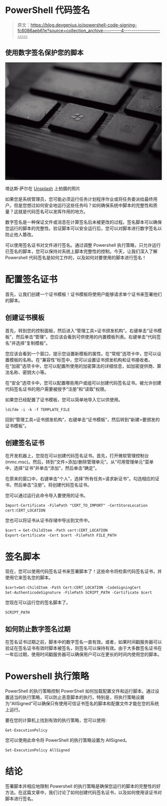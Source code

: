 # PowerShell 代码签名

> 原文：<https://blog.devgenius.io/powershell-code-signing-fc6086aeb61e?source=collection_archive---------4----------------------->

## 使用数字签名保护您的脚本

![](img/3b2eb967f69f4f86f47914057d9132c0.png)

塔达斯·萨尔在 [Unsplash](https://unsplash.com?utm_source=medium&utm_medium=referral) 上拍摄的照片

如果您是系统管理员，您可能必须运行任务计划程序作业或将任务委派给最终用户。但是您想过如何安全地运行这些任务吗？如何确保系统中脚本的完整性和质量？这就是代码签名可以发挥作用的地方。

数字签名是一种保证文件或消息在计算签名后未被更改的过程。签名脚本可以确保您运行的脚本的完整性。验证脚本可以安全运行后，您可以对脚本进行数字签名以防止他人篡改。

可以使用签名证书对文件进行签名。通过调整 Powershell 执行策略，只允许运行已签名的脚本，您可以保持对系统上脚本完整性的控制。今天，让我们深入了解 Powershell 代码签名是如何工作的，以及如何对要使用的脚本进行签名！

# 配置签名证书

首先，让我们创建一个证书模板！证书模板将使用户能够请求单个证书来签署他们的脚本。

## 创建证书模板

首先，转到您的控制面板，然后进入“管理工具>证书颁发机构”。右键单击“证书模板”，然后单击“管理”。您应该会看到可供使用的内置模板列表。右键单击“代码签名”并选择“复制模板”。

您应该会看到一个窗口，提示您设置新模板的属性。在“常规”选项卡中，您可以设置模板的名称。在“兼容性”标签中，您可以设置证书颁发机构和证书接收者。在“加密”选项卡中，您可以配置所使用的加密算法的详细信息，如加密提供商、算法名称、密钥大小等。

在“安全”选项卡中，您可以配置哪些用户或组可以创建代码签名证书。被允许创建代码签名证书的用户需要被授予“注册”和“读取”权限。

如果您已经配置了证书模板，您可以简单地导入它以供使用。

```
ldifde -i -k -f TEMPLATE_FILE
```

回到“管理工具>证书颁发机构”，右键单击“证书模板”，然后转到“新建>要颁发的证书模板”。

## 创建签名证书

在开发机器上，您现在可以创建代码签名证书。首先，打开微软管理控制台(mmc.msc)。然后，转到“文件>添加/删除管理单元”。从“可用管理单元”菜单中，选择“证书”并单击“添加”，然后单击“确定”。

在原来的窗口中，右键单击“个人”，选择“所有任务>请求新证书”。勾选相应的证书，然后单击“注册”。将创建代码签名证书。

您可以通过运行此命令导入要使用的证书。

```
Import-Certificate -FilePath "CERT_TO_IMPORT" -CertStoreLocation cert:CERT_LOCATION
```

您也可以将证书从证书存储中导出到文件中。

```
$cert = Get-ChildItem -Path cert:CERT_LOCATION 
Export-Certificate -Cert $cert -FilePath FILE_PATH
```

# 签名脚本

现在，您可以使用代码签名证书来签署脚本了！这些命令将检索代码签名证书，并使用它来签名您的脚本。

```
$cert=Get-ChildItem -Path Cert:CERT_LOCATION -CodeSigningCert 
Set-AuthenticodeSignature -FilePath SCRIPT_PATH -Certificate $cert
```

您现在可以运行您的签名脚本了。

```
SCRIPT_PATH
```

## 如何防止数字签名过期

在签名证书过期之前，脚本中的数字签名一直有效。或者，如果时间戳服务器可以验证在签名证书有效时脚本被签名，则签名可以保持有效。由于大多数签名证书在一年后过期，使用时间戳服务器可以确保用户可以在更长的时间内使用您的脚本。

# Powershell 执行策略

PowerShell 的执行策略控制 PowerShell 如何加载配置文件和运行脚本。通过设置适当的执行策略，可以防止恶意脚本的执行。特别是，将执行策略设置为“AllSigned”可以确保只有使用可信证书签名的脚本和配置文件才能在您的系统上运行。

要在您的计算机上找到有效的执行策略，您可以使用:

```
Get-ExecutionPolicy
```

您可以使用此命令将 PowerShell 的执行策略设置为 AllSigned。

```
Set-ExecutionPolicy AllSigned
```

# 结论

签署脚本并相应地限制 Powershell 的执行策略是确保您运行的脚本的完整性的好方法。在这篇文章中，我们讨论了如何创建代码签名证书，以及如何使用该证书对脚本进行签名。